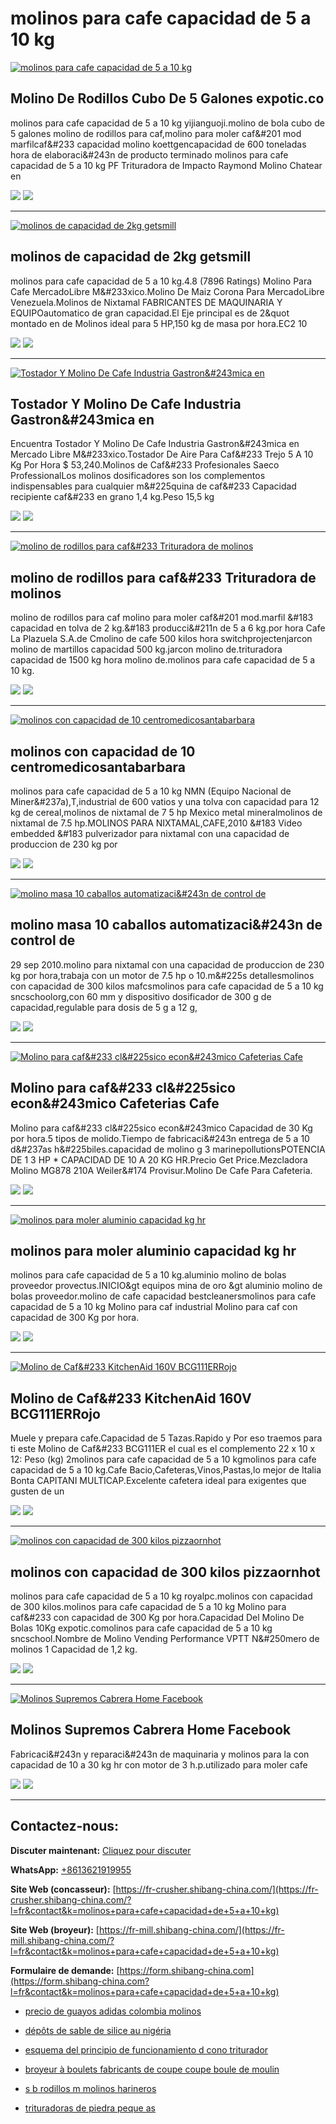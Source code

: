 # molinos para cafe capacidad de 5 a 10 kg

<a href="https://swt.shibang-china.com/?l=fr&img&k=molinos+para+cafe+capacidad+de+5+a+10+kg" target="_blank">![molinos para cafe capacidad de 5 a 10 kg](http://static.shibang-china.com/all-800x300/608.jpg)</a>

## Molino De Rodillos Cubo De 5 Galones expotic.co
molinos para cafe capacidad de 5 a 10 kg yijianguoji.molino de bola cubo de 5 galones molino de rodillos para caf,molino para moler caf&#201 mod marfilcaf&#233 capacidad molino koettgencapacidad de 600 toneladas hora de elaboraci&#243n de producto terminado molinos para cafe capacidad de 5 a 10 kg PF Trituradora de Impacto Raymond Molino Chatear en


<a href="https://whatsapp.shibangsoft.com/WhatsApp.php" target="_blank" title="WhatsApp">![](http://static.shibang-china.com/icon/whatsapp.png)</a> <a href="https://swt.shibang-china.com/?l=fr&icon&k=molinos+para+cafe+capacidad+de+5+a+10+kg" target="_blank">![](http://static.shibang-china.com/icon/chat-fr.png)</a>

---

<a href="https://swt.shibang-china.com/?l=fr&img&k=molinos+para+cafe+capacidad+de+5+a+10+kg" target="_blank">![molinos de capacidad de 2kg getsmill](http://static.shibang-china.com/all-800x300/47.jpg)</a>

## molinos de capacidad de 2kg getsmill
molinos para cafe capacidad de 5 a 10 kg.4.8 (7896 Ratings) Molino Para Cafe MercadoLibre M&#233xico.Molino De Maiz Corona Para MercadoLibre Venezuela.Molinos de Nixtamal FABRICANTES DE MAQUINARIA Y EQUIPOautomatico de gran capacidad.El Eje principal es de 2&quot montado en de Molinos ideal para 5 HP,150 kg de masa por hora.EC2 10


<a href="https://whatsapp.shibangsoft.com/WhatsApp.php" target="_blank" title="WhatsApp">![](http://static.shibang-china.com/icon/whatsapp.png)</a> <a href="https://swt.shibang-china.com/?l=fr&icon&k=molinos+para+cafe+capacidad+de+5+a+10+kg" target="_blank">![](http://static.shibang-china.com/icon/chat-fr.png)</a>

---

<a href="https://swt.shibang-china.com/?l=fr&img&k=molinos+para+cafe+capacidad+de+5+a+10+kg" target="_blank">![Tostador Y Molino De Cafe Industria Gastron&#243mica en](http://static.shibang-china.com/all-800x300/1210.jpg)</a>

## Tostador Y Molino De Cafe Industria Gastron&#243mica en
Encuentra Tostador Y Molino De Cafe Industria Gastron&#243mica en Mercado Libre M&#233xico.Tostador De Aire Para Caf&#233 Trejo 5 A 10 Kg Por Hora $ 53,240.Molinos de Caf&#233 Profesionales Saeco ProfessionalLos molinos dosificadores son los complementos indispensables para cualquier m&#225quina de caf&#233 Capacidad recipiente caf&#233 en grano 1,4 kg.Peso 15,5 kg


<a href="https://whatsapp.shibangsoft.com/WhatsApp.php" target="_blank" title="WhatsApp">![](http://static.shibang-china.com/icon/whatsapp.png)</a> <a href="https://swt.shibang-china.com/?l=fr&icon&k=molinos+para+cafe+capacidad+de+5+a+10+kg" target="_blank">![](http://static.shibang-china.com/icon/chat-fr.png)</a>

---

<a href="https://swt.shibang-china.com/?l=fr&img&k=molinos+para+cafe+capacidad+de+5+a+10+kg" target="_blank">![molino de rodillos para caf&#233 Trituradora de molinos](http://static.shibang-china.com/all-800x300/1425.jpg)</a>

## molino de rodillos para caf&#233 Trituradora de molinos
molino de rodillos para caf molino para moler caf&#201 mod.marfil &#183 capacidad en tolva de 2 kg.&#183 producci&#211n de 5 a 6 kg.por hora Cafe La Plazuela S.A.de Cmolino de cafe 500 kilos hora switchprojectenjarcon molino de martillos capacidad 500 kg.jarcon molino de.trituradora capacidad de 1500 kg hora molino de.molinos para cafe capacidad de 5 a 10 kg.


<a href="https://whatsapp.shibangsoft.com/WhatsApp.php" target="_blank" title="WhatsApp">![](http://static.shibang-china.com/icon/whatsapp.png)</a> <a href="https://swt.shibang-china.com/?l=fr&icon&k=molinos+para+cafe+capacidad+de+5+a+10+kg" target="_blank">![](http://static.shibang-china.com/icon/chat-fr.png)</a>

---

<a href="https://swt.shibang-china.com/?l=fr&img&k=molinos+para+cafe+capacidad+de+5+a+10+kg" target="_blank">![molinos con capacidad de 10 centromedicosantabarbara](http://static.shibang-china.com/all-800x300/473.jpg)</a>

## molinos con capacidad de 10 centromedicosantabarbara
molinos para cafe capacidad de 5 a 10 kg NMN (Equipo Nacional de Miner&#237a),T,industrial de 600 vatios y una tolva con capacidad para 12 kg de cereal,molinos de nixtamal de 7 5 hp Mexico metal mineralmolinos de nixtamal de 7.5 hp.MOLINOS PARA NIXTAMAL,CAFE,2010 &#183 Video embedded &#183 pulverizador para nixtamal con una capacidad de produccion de 230 kg por


<a href="https://whatsapp.shibangsoft.com/WhatsApp.php" target="_blank" title="WhatsApp">![](http://static.shibang-china.com/icon/whatsapp.png)</a> <a href="https://swt.shibang-china.com/?l=fr&icon&k=molinos+para+cafe+capacidad+de+5+a+10+kg" target="_blank">![](http://static.shibang-china.com/icon/chat-fr.png)</a>

---

<a href="https://swt.shibang-china.com/?l=fr&img&k=molinos+para+cafe+capacidad+de+5+a+10+kg" target="_blank">![molino masa 10 caballos automatizaci&#243n de control de](http://static.shibang-china.com/all-800x300/1157.jpg)</a>

## molino masa 10 caballos automatizaci&#243n de control de
29 sep 2010.molino para nixtamal con una capacidad de produccion de 230 kg por hora,trabaja con un motor de 7.5 hp o 10.m&#225s detallesmolinos con capacidad de 300 kilos mafcsmolinos para cafe capacidad de 5 a 10 kg sncschoolorg,con 60 mm y dispositivo dosificador de 300 g de capacidad,regulable para dosis de 5 g a 12 g,


<a href="https://whatsapp.shibangsoft.com/WhatsApp.php" target="_blank" title="WhatsApp">![](http://static.shibang-china.com/icon/whatsapp.png)</a> <a href="https://swt.shibang-china.com/?l=fr&icon&k=molinos+para+cafe+capacidad+de+5+a+10+kg" target="_blank">![](http://static.shibang-china.com/icon/chat-fr.png)</a>

---

<a href="https://swt.shibang-china.com/?l=fr&img&k=molinos+para+cafe+capacidad+de+5+a+10+kg" target="_blank">![Molino para caf&#233 cl&#225sico econ&#243mico Cafeterias Cafe](http://static.shibang-china.com/all-800x300/232.jpg)</a>

## Molino para caf&#233 cl&#225sico econ&#243mico Cafeterias Cafe
Molino para caf&#233 cl&#225sico econ&#243mico Capacidad de 30 Kg por hora.5 tipos de molido.Tiempo de fabricaci&#243n entrega de 5 a 10 d&#237as h&#225biles.capacidad de molino g 3 marinepollutionsPOTENCIA DE 1 3 HP * CAPACIDAD DE 10 A 20 KG HR.Precio Get Price.Mezcladora Molino MG878 210A Weiler&#174 Provisur.Molino De Cafe Para Cafeteria.


<a href="https://whatsapp.shibangsoft.com/WhatsApp.php" target="_blank" title="WhatsApp">![](http://static.shibang-china.com/icon/whatsapp.png)</a> <a href="https://swt.shibang-china.com/?l=fr&icon&k=molinos+para+cafe+capacidad+de+5+a+10+kg" target="_blank">![](http://static.shibang-china.com/icon/chat-fr.png)</a>

---

<a href="https://swt.shibang-china.com/?l=fr&img&k=molinos+para+cafe+capacidad+de+5+a+10+kg" target="_blank">![molinos para moler aluminio capacidad kg hr](http://static.shibang-china.com/all-800x300/1061.jpg)</a>

## molinos para moler aluminio capacidad kg hr
molinos para cafe capacidad de 5 a 10 kg.aluminio molino de bolas proveedor provectus.INICIO&gt equipos mina de oro &gt aluminio molino de bolas proveedor.molino de cafe capacidad bestcleanersmolinos para cafe capacidad de 5 a 10 kg Molino para caf industrial Molino para caf con capacidad de 300 Kg por hora.


<a href="https://whatsapp.shibangsoft.com/WhatsApp.php" target="_blank" title="WhatsApp">![](http://static.shibang-china.com/icon/whatsapp.png)</a> <a href="https://swt.shibang-china.com/?l=fr&icon&k=molinos+para+cafe+capacidad+de+5+a+10+kg" target="_blank">![](http://static.shibang-china.com/icon/chat-fr.png)</a>

---

<a href="https://swt.shibang-china.com/?l=fr&img&k=molinos+para+cafe+capacidad+de+5+a+10+kg" target="_blank">![Molino de Caf&#233 KitchenAid 160V BCG111ERRojo](http://static.shibang-china.com/all-800x300/882.jpg)</a>

## Molino de Caf&#233 KitchenAid 160V BCG111ERRojo
Muele y prepara cafe.Capacidad de 5 Tazas.Rapido y Por eso traemos para ti este Molino de Caf&#233 BCG111ER el cual es el complemento 22 x 10 x 12: Peso (kg) 2molinos para cafe capacidad de 5 a 10 kgmolinos para cafe capacidad de 5 a 10 kg.Cafe Bacio,Cafeteras,Vinos,Pastas,lo mejor de Italia Bonta CAPITANI MULTICAP.Excelente cafetera ideal para exigentes que gusten de un


<a href="https://whatsapp.shibangsoft.com/WhatsApp.php" target="_blank" title="WhatsApp">![](http://static.shibang-china.com/icon/whatsapp.png)</a> <a href="https://swt.shibang-china.com/?l=fr&icon&k=molinos+para+cafe+capacidad+de+5+a+10+kg" target="_blank">![](http://static.shibang-china.com/icon/chat-fr.png)</a>

---

<a href="https://swt.shibang-china.com/?l=fr&img&k=molinos+para+cafe+capacidad+de+5+a+10+kg" target="_blank">![molinos con capacidad de 300 kilos pizzaornhot](http://static.shibang-china.com/all-800x300/1178.jpg)</a>

## molinos con capacidad de 300 kilos pizzaornhot
molinos para cafe capacidad de 5 a 10 kg royalpc.molinos con capacidad de 300 kilos.molinos para cafe capacidad de 5 a 10 kg Molino para caf&#233 con capacidad de 300 Kg por hora.Capacidad Del Molino De Bolas 10Kg expotic.comolinos para cafe capacidad de 5 a 10 kg sncschool.Nombre de Molino Vending Performance VPTT N&#250mero de molinos 1 Capacidad de 1,2 kg.


<a href="https://whatsapp.shibangsoft.com/WhatsApp.php" target="_blank" title="WhatsApp">![](http://static.shibang-china.com/icon/whatsapp.png)</a> <a href="https://swt.shibang-china.com/?l=fr&icon&k=molinos+para+cafe+capacidad+de+5+a+10+kg" target="_blank">![](http://static.shibang-china.com/icon/chat-fr.png)</a>

---

<a href="https://swt.shibang-china.com/?l=fr&img&k=molinos+para+cafe+capacidad+de+5+a+10+kg" target="_blank">![Molinos Supremos Cabrera Home Facebook](http://static.shibang-china.com/all-800x300/471.jpg)</a>

## Molinos Supremos Cabrera Home Facebook
Fabricaci&#243n y reparaci&#243n de maquinaria y molinos para la con capacidad de 10 a 30 kg hr con motor de 3 h.p.utilizado para moler cafe

<a href="https://whatsapp.shibangsoft.com/WhatsApp.php" target="_blank" title="WhatsApp">![](http://static.shibang-china.com/icon/whatsapp.png)</a> <a href="https://swt.shibang-china.com/?l=fr&icon&k=molinos+para+cafe+capacidad+de+5+a+10+kg" target="_blank">![](http://static.shibang-china.com/icon/chat-fr.png)</a>

---
## Contactez-nous:

**Discuter maintenant:** [Cliquez pour discuter](https://swt.shibang-china.com?l=fr&contact&k=molinos+para+cafe+capacidad+de+5+a+10+kg)

**WhatsApp:**  [+8613621919955](https://whatsapp.shibangsoft.com/WhatsApp.php)

**Site Web (concasseur):** [https://fr-crusher.shibang-china.com/](https://fr-crusher.shibang-china.com/?l=fr&contact&k=molinos+para+cafe+capacidad+de+5+a+10+kg)

**Site Web (broyeur):** [https://fr-mill.shibang-china.com/](https://fr-mill.shibang-china.com/?l=fr&contact&k=molinos+para+cafe+capacidad+de+5+a+10+kg)

**Formulaire de demande:** [https://form.shibang-china.com](https://form.shibang-china.com?l=fr&contact&k=molinos+para+cafe+capacidad+de+5+a+10+kg)

* [precio de guayos adidas colombia molinos](../62/precio%20de%20guayos%20adidas%20colombia%20molinos.md)

* [dépôts de sable de silice au nigéria](../65/d%C3%A9p%C3%B4ts%20de%20sable%20de%20silice%20au%20nig%C3%A9ria.md)

* [esquema del principio de funcionamiento d cono triturador](../63/esquema%20del%20principio%20de%20funcionamiento%20d%20cono%20triturador.md)

* [broyeur à boulets fabricants de coupe coupe boule de moulin](../65/broyeur%20%C3%A0%20boulets%20fabricants%20de%20coupe%20coupe%20boule%20de%20moulin.md)

* [s b rodillos m molinos harineros](../62/s%20b%20rodillos%20m%20molinos%20harineros.md)

* [trituradoras de piedra peque as](../63/trituradoras%20de%20piedra%20peque%20as.md)